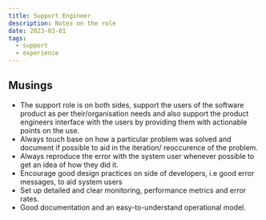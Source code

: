 ```yaml
---
title: Support Engineer
description: Notes on the role
date: 2023-03-01
tags:
  - support
  - experience
---
```

## Musings

- The support role is on both sides, support the users of the software product as per their/organisation needs and also support the product engineers interface with the users by providing them with actionable points on the use.
- Always touch base on how a particular problem was solved and document if possible to aid in the iteration/ reoccurence of the problem.
- Always reproduce the error with the system user whenever possible to get an idea of how they did it.
- Encourage good design practices on side of developers, i.e good error messages, to aid system users
- Set up detailed and clear monitoring, performance metrics and error rates.
- Good documentation and an easy-to-understand operational model.